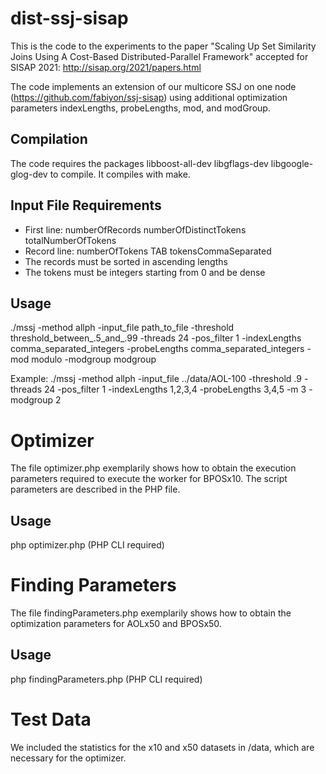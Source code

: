 # dist-ssj-sisap

This is the code to the experiments to the paper "Scaling Up Set Similarity Joins Using A Cost-Based Distributed-Parallel Framework" accepted for SISAP 2021: http://sisap.org/2021/papers.html

The code implements an extension of our multicore SSJ on one node (https://github.com/fabiyon/ssj-sisap) using additional optimization parameters indexLengths, probeLengths, mod, and modGroup.

## Compilation
The code requires the packages libboost-all-dev libgflags-dev libgoogle-glog-dev to compile. It compiles with make.

## Input File Requirements
* First line: numberOfRecords numberOfDistinctTokens totalNumberOfTokens
* Record line: numberOfTokens TAB tokensCommaSeparated
* The records must be sorted in ascending lengths
* The tokens must be integers starting from 0 and be dense

## Usage
./mssj -method allph -input_file path_to_file -threshold threshold_between_.5_and_.99 -threads 24 -pos_filter 1 -indexLengths comma_separated_integers -probeLengths comma_separated_integers -mod modulo -modgroup modgroup

Example:
./mssj -method allph -input_file ../data/AOL-100 -threshold .9 -threads 24 -pos_filter 1 -indexLengths 1,2,3,4 -probeLengths 3,4,5 -m 3 -modgroup 2

# Optimizer

The file optimizer.php exemplarily shows how to obtain the execution parameters required to execute the worker for BPOSx10. The script parameters are described in the PHP file.

## Usage
php optimizer.php (PHP CLI required)

# Finding Parameters

The file findingParameters.php exemplarily shows how to obtain the optimization parameters for AOLx50 and BPOSx50.

## Usage
php findingParameters.php (PHP CLI required)

# Test Data
We included the statistics for the x10 and x50 datasets in /data, which are necessary for the optimizer.
